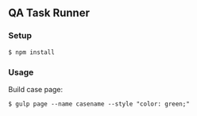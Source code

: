 ## QA Task Runner

### Setup
```
$ npm install
```

### Usage

Build case page:

```
$ gulp page --name casename --style "color: green;"
```
